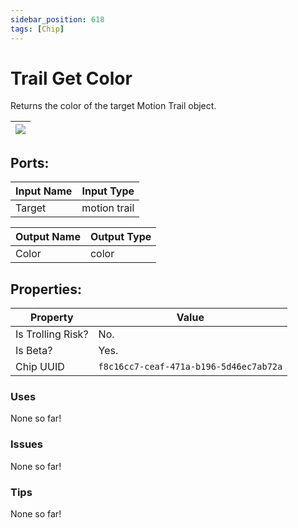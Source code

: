 ```yaml
---
sidebar_position: 618
tags: [Chip]
---
```


# Trail Get Color


Returns the color of the target Motion Trail object.

| ![](https://images-ext-2.discordapp.net/external/MPmIaQzlEPmgGWlgi-WxBBXt0Bjv_zWPkg1y1f_sy3s/https/www.recroomcircuits.com/image/circuit/absolute-value?width=206&height=108) |
|-----|

## Ports:

| Input Name | Input Type |
|-----------|-----------|
| Target | motion trail |

| Output Name | Output Type |
|-----------|-----------|
| Color | color |

## Properties:

| Property  | Value |
|-------------------|-----------|
| Is Trolling Risk? | No. |
| Is Beta? | Yes. |
| Chip UUID | `f8c16cc7-ceaf-471a-b196-5d46ec7ab72a` |

### Uses
None so far!

### Issues
None so far!

### Tips
None so far!
